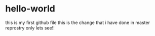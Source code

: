 # hello-world
this is my first github file
this is the change that i have done in master reprostry only lets see!!
